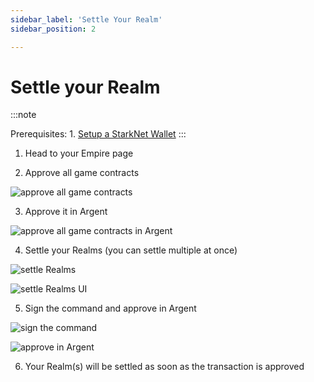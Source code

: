 ```yaml
---
sidebar_label: 'Settle Your Realm'
sidebar_position: 2

---
```


# Settle your Realm

:::note

Prerequisites: 1. [Setup a StarkNet Wallet](./wallet.md)
:::

1. Head to your Empire page

2. Approve all game contracts

![approve all game contracts](/img/alpha/approve.png)

3. Approve it in Argent

![approve all game contracts in Argent](/img/alpha/approve-argent.png)

4. Settle your Realms (you can settle multiple at once)

![settle Realms](/img/alpha/settle-realms.png)

![settle Realms UI](/img/alpha/settle-realms-2.png)

5. Sign the command and approve in Argent

![sign the command](/img/alpha/settle-sign.png)

![approve in Argent](/img/alpha/settle-approve.png)

6. Your Realm(s) will be settled as soon as the transaction is approved

